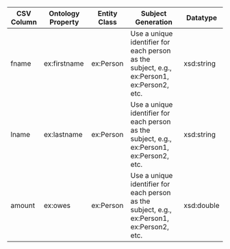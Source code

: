 | CSV Column | Ontology Property | Entity Class | Subject Generation | Datatype |
| --- | --- | --- | --- | --- |
| fname | ex:firstname | ex:Person | Use a unique identifier for each person as the subject, e.g., ex:Person1, ex:Person2, etc. | xsd:string |
| lname | ex:lastname | ex:Person | Use a unique identifier for each person as the subject, e.g., ex:Person1, ex:Person2, etc.| xsd:string |
| amount | ex:owes | ex:Person | Use a unique identifier for each person as the subject, e.g., ex:Person1, ex:Person2, etc. | xsd:double |
